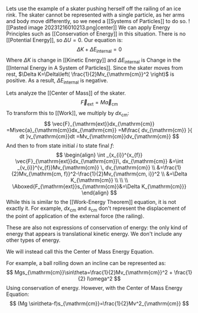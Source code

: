 Lets use the example of a skater pushing herself off the railing of an ice rink. The skater cannot be represented with a single particle, as her arms and body move differently, so we need a [[Systems of Particles]] to do so.
![[Pasted image 20231216010213.png|center]]
We can apply Energy Principles such as [[Conservation of Energy]] in this situation. There is no [[Potential Energy]], so $\Delta U=0$. Our equation is:
$$
\Delta K+\Delta E_{\mathrm{internal}}=0
$$
Where $\Delta K$ is change in [[Kinetic Energy]] and $\Delta E_{\mathrm{internal}}$ is Change in the [[Internal Energy in A System of Particles]]. Since the skater moves from rest, $\Delta K=\Delta\left( \frac{1}{2}Mv_{\mathrm{cm}}^2 \right)$ is positive. As a result, $\Delta E_{\mathrm{internal}}$ is negative.

Lets analyze the [[Center of Mass]] of the skater.
$$
\vec{F}_{\mathrm{ext}}=M\vec{a}_{\mathrm{cm}}
$$
To transform this to [[Work]], we multiply by $dx_{\mathrm{cm}}$:
$$
\vec{F}_{\mathrm{ext}}dx_{\mathrm{cm}}
=M\vec{a}_{\mathrm{cm}}dx_{\mathrm{cm}}
=M\frac{ dv_{\mathrm{cm}} }{ dt }v_{\mathrm{cm}}dt
=Mv_{\mathrm{cm}}dv_{\mathrm{cm}}
$$
And then to from state initial $i$ to state final $f$:
$$
\begin{align}
\int _{x_{i}}^{x_{f}} \vec{F}_{\mathrm{ext}}dx_{\mathrm{cm}}\, dx_{\mathrm{cm}}
&=\int _{v_{i}}^{v_{f}}Mv_{\mathrm{cm}} \, dv_{\mathrm{cm}} \\
&=\frac{1}{2}Mv_{\mathrm{cm, f}}^2-\frac{1}{2}Mv_{\mathrm{cm, i}}^2 \\
&=\Delta K_{\mathrm{cm}} \\
\\ \\
\Aboxed{F_{\mathrm{ext}}s_{\mathrm{cm}}&=\Delta K_{\mathrm{cm}}}
\end{align}
$$
While this is similar to the [[Work-Energy Theorem]] equation, it is not exactly it. For example, $dx_{\mathrm{cm}}$ and $s_{\mathrm{cm}}$  don't represent the displacement of the point of application of the external force (the railing).

These are also not expressions of conservation of energy: the only kind of energy that appears is translational kinetic energy. We don't include any other types of energy.

We will instead call this the Center of Mass Energy Equation.

For example, a ball rolling down an incline can be represented as:
$$
Mgs_{\mathrm{cm}}\sin\theta=\frac{1}{2}Mv_{\mathrm{cm}}^2 + \frac{1}{2} I\omega^2
$$
Using conservation of energy. However, with the Center of Mass Energy Equation:
$$
(Mg \sin\theta-f)s_{\mathrm{cm}}=\frac{1}{2}Mv^2_{\mathrm{cm}}
$$
